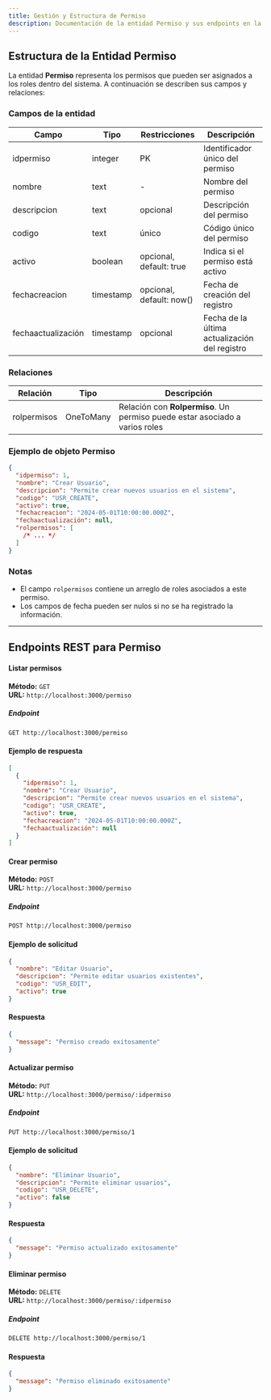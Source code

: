 ```yaml
---
title: Gestión y Estructura de Permiso
description: Documentación de la entidad Permiso y sus endpoints en la base de datos
---
```


## Estructura de la Entidad Permiso

La entidad **Permiso** representa los permisos que pueden ser asignados a los roles dentro del sistema. A continuación se describen sus campos y relaciones:

### Campos de la entidad

| Campo              | Tipo      | Restricciones            | Descripción                                   |
| ------------------ | --------- | ------------------------ | --------------------------------------------- |
| idpermiso          | integer   | PK                       | Identificador único del permiso               |
| nombre             | text      | -                        | Nombre del permiso                            |
| descripcion        | text      | opcional                 | Descripción del permiso                       |
| codigo             | text      | único                    | Código único del permiso                      |
| activo             | boolean   | opcional, default: true  | Indica si el permiso está activo              |
| fechacreacion      | timestamp | opcional, default: now() | Fecha de creación del registro                |
| fechaactualización | timestamp | opcional                 | Fecha de la última actualización del registro |

### Relaciones

| Relación    | Tipo      | Descripción                                                                 |
| ----------- | --------- | --------------------------------------------------------------------------- |
| rolpermisos | OneToMany | Relación con **Rolpermiso**. Un permiso puede estar asociado a varios roles |

### Ejemplo de objeto Permiso

```json
{
  "idpermiso": 1,
  "nombre": "Crear Usuario",
  "descripcion": "Permite crear nuevos usuarios en el sistema",
  "codigo": "USR_CREATE",
  "activo": true,
  "fechacreacion": "2024-05-01T10:00:00.000Z",
  "fechaactualización": null,
  "rolpermisos": [
    /* ... */
  ]
}
```

### Notas

- El campo `rolpermisos` contiene un arreglo de roles asociados a este permiso.
- Los campos de fecha pueden ser nulos si no se ha registrado la información.

---

## Endpoints REST para Permiso

#### Listar permisos

**Método:** `GET`  
**URL:** `http://localhost:3000/permiso`

##### Endpoint

```bash
GET http://localhost:3000/permiso
```

#### Ejemplo de respuesta

```json
[
  {
    "idpermiso": 1,
    "nombre": "Crear Usuario",
    "descripcion": "Permite crear nuevos usuarios en el sistema",
    "codigo": "USR_CREATE",
    "activo": true,
    "fechacreacion": "2024-05-01T10:00:00.000Z",
    "fechaactualización": null
  }
]
```

#### Crear permiso

**Método:** `POST`  
**URL:** `http://localhost:3000/permiso`

##### Endpoint

```bash
POST http://localhost:3000/permiso
```

#### Ejemplo de solicitud

```json
{
  "nombre": "Editar Usuario",
  "descripcion": "Permite editar usuarios existentes",
  "codigo": "USR_EDIT",
  "activo": true
}
```

#### Respuesta

```json
{
  "message": "Permiso creado exitosamente"
}
```

#### Actualizar permiso

**Método:** `PUT`  
**URL:** `http://localhost:3000/permiso/:idpermiso`

##### Endpoint

```bash
PUT http://localhost:3000/permiso/1
```

#### Ejemplo de solicitud

```json
{
  "nombre": "Eliminar Usuario",
  "descripcion": "Permite eliminar usuarios",
  "codigo": "USR_DELETE",
  "activo": false
}
```

#### Respuesta

```json
{
  "message": "Permiso actualizado exitosamente"
}
```

#### Eliminar permiso

**Método:** `DELETE`  
**URL:** `http://localhost:3000/permiso/:idpermiso`

##### Endpoint

```bash
DELETE http://localhost:3000/permiso/1
```

#### Respuesta

```json
{
  "message": "Permiso eliminado exitosamente"
}
```
